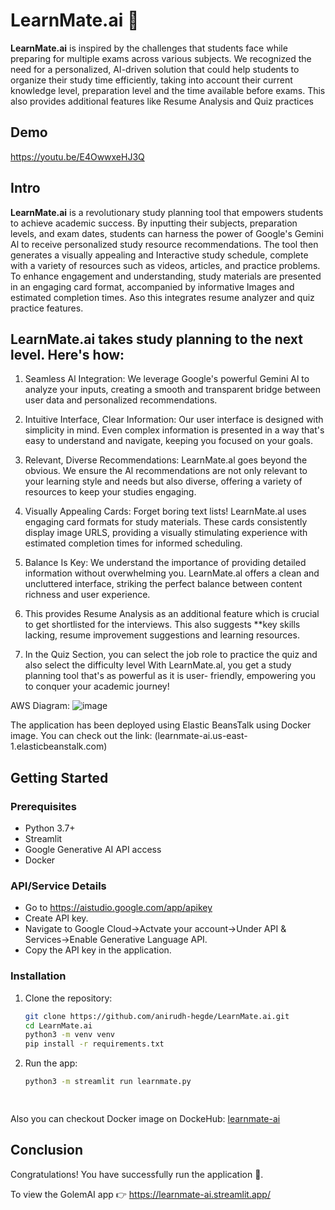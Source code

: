 # LearnMate.ai 🤖

**LearnMate.ai** is inspired by the challenges that students face while preparing for multiple exams across various subjects.
We recognized the need for a personalized, AI-driven solution that could help students to organize their study time efficiently,
taking into account their current knowledge level, preparation level and the time available before exams.
This also provides additional features like Resume Analysis and Quiz practices

## Demo
https://youtu.be/E4OwwxeHJ3Q

## Intro
**LearnMate.ai** is a revolutionary study planning tool that empowers students to achieve academic success. By inputting their subjects,
preparation levels, and exam dates, students can harness the power of Google's Gemini Al to receive personalized study resource
recommendations. The tool then generates a visually appealing and Interactive study schedule, complete with a variety of resources such
as videos, articles, and practice problems. To enhance engagement and understanding, study materials are presented in an engaging card format,
accompanied by informative Images and estimated completion times. Aso this integrates resume analyzer and quiz practice features.

## LearnMate.ai takes study planning to the next level. Here's how:
1) Seamless Al Integration: We leverage Google's powerful Gemini Al to analyze
   your inputs, creating a smooth and transparent bridge between user data and
	 personalized recommendations.

2) Intuitive Interface, Clear Information: Our user interface is designed with
   simplicity in mind. Even complex information is presented in a way that's easy
	 to understand and navigate, keeping you focused on your goals.

3) Relevant, Diverse Recommendations: LearnMate.al goes beyond the obvious.
	 We ensure the Al recommendations are not only relevant to your learning style
   and needs but also diverse, offering a variety of resources to keep your studies engaging.

4) Visually Appealing Cards: Forget boring text lists! LearnMate.al uses engaging card formats
   for study materials. These cards consistently display image URLS, providing a visually stimulating
   experience with estimated completion times for informed scheduling.

5) Balance Is Key: We understand the importance of providing detailed information without overwhelming you.
   LearnMate.al offers a clean and uncluttered interface, striking the perfect balance between content richness
   and user experience.
			
6) This provides Resume Analysis as an additional feature which is crucial to get
   shortlisted for the interviews. This also suggests **key skills lacking, resume
   improvement suggestions and learning resources.
			
7) In the Quiz Section, you can select the job role to practice the quiz and also select the difficulty level
	 With LearnMate.al, you get a study planning tool that's as powerful as it is user- friendly, empowering you to
   conquer your academic journey!

AWS Diagram:
![image](https://github.com/user-attachments/assets/018e2593-8815-4caa-ad4f-1a61c36fc103)

The application has been deployed using Elastic BeansTalk using Docker image.
You can check out the link: (learnmate-ai.us-east-1.elasticbeanstalk.com)


## Getting Started
### Prerequisites
- Python 3.7+
- Streamlit
- Google Generative AI API access
- Docker
### API/Service Details
- Go to https://aistudio.google.com/app/apikey
- Create API key.
- Navigate to Google Cloud->Actvate your account->Under API & Services->Enable Generative Language API.
- Copy the API key in the application.


### Installation
1. Clone the repository:
   ```bash
   git clone https://github.com/anirudh-hegde/LearnMate.ai.git
   cd LearnMate.ai
   python3 -m venv venv
   pip install -r requirements.txt
2. Run the app:
   ```bash
   python3 -m streamlit run learnmate.py

 
Also you can checkout Docker image on DockeHub: [learnmate-ai](https://hub.docker.com/repository/docker/anirudh06/learnmate-ai/general)
## Conclusion
Congratulations! You have successfully run the application 🚀️.

To view the GolemAI app 👉 https://learnmate-ai.streamlit.app/
